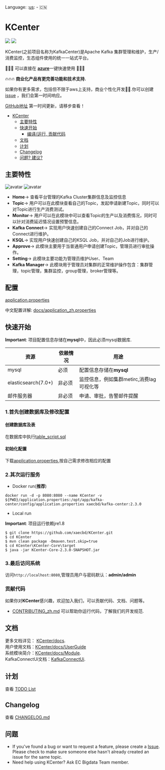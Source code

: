 Language: :[us](./README.md): - :cn:

# KCenter

![](https://img.shields.io/badge/java-1.8+-green.svg)
![](https://img.shields.io/badge/maven-3.5+-green.svg)

KCenter(之前项目名称为KafkaCenter)是Apache Kafka 集群管理和维护，生产/消费监控，生态组件使用的统一一站式平台。


:loudspeaker::loudspeaker::loudspeaker:
可以直接在 [**azure**](https://azuremarketplace.microsoft.com/zh-cn/marketplace/apps/newegginc1646343565758.kafka_center?tab=Overview)一键快速使用
:loudspeaker::loudspeaker::loudspeaker:

:fire::fire::fire:  **商业化产品有更完善功能和技术支持.**

如果你有更多需求，包括但不限于aws上支持，商业个性化开发:technologist:.你可以创建 [issue](https://github.com/xaecbd/KCenter/issues/new) ，我们会第一时间响应。

[GitHub地址](https://github.com/xaecbd/KCenter) 第一时间更新，请移步查看！

- [KCenter](#kcenter)
  - [主要特性](#主要特性)
  - [快速开始](#快速开始)
    - [编译/运行, 贡献代码](#贡献代码)
  - [文档](#文档)
  - [计划](#计划)
  - [Changelog](#changelog)
  - [问题? 建议?](#问题)

## 主要特性
![avatar](docs/images/kafka-center.png)
![avatar](docs/images/screenshot.png)

- **Home**->
查看平台管理的Kafka Cluster集群信息及监控信息
- **Topic**->
用户可以在此模块查看自己的Topic，发起申请新建Topic，同时可以对Topic进行生产消费测试。
- **Monitor**->
用户可以在此模块中可以查看Topic的生产以及消费情况，同时可以针对消费延迟情况设置预警信息。
- **Kafka Connect**->
实现用户快速创建自己的Connect Job，并对自己的Connect进行维护。
- **KSQL**->
实现用户快速创建自己的KSQL Job，并对自己的Job进行维护。
- **Approve**->
此模块主要用于当普通用户申请创建Topic，管理员进行审批操作。
- **Setting**->
此模块主要功能为管理员维护User、Team
- **Kafka Manager**->
此模块用于管理员对集群的正常维护操作包含：集群管理，topic管理，集群监控，group管理，broker管理等。

## 配置
[application.properties](KCenter-Core/src/main/resources/application.properties)

中文配置详解: [docs/application_zh.properties](docs/application_zh.properties)
## 快速开始

**Important**: 项目配置信息存储在**mysql**中，因此必须mysql数据库.

资源|依赖情况|用途
---|---|---
mysql|必须|配置信息存储在**mysql**
elasticsearch(7.0+)|非必须|监控信息，例如集群metirc,消费lag可视化等
邮件服务器|非必须|申请、审批，告警邮件提醒
### 1.首先创建数据库及修改配置
#### 创建数据库及表
在数据库中执行[table_script.sql](KCenter-Core/sql/table_script.sql)
#### 初始化配置
下载[application.properties](KCenter-Core/src/main/resources/application.properties),按自己需求修改相应的配置
### 2.其次运行服务
- Docker run(**推荐**)

```
docker run -d -p 8080:8080 --name KCenter -v ${PWD}/application.properties:/opt/app/kafka-center/config/application.properties xaecbd/kafka-center:2.3.0
```

- Local run

**Important**: 项目运行依赖jre1.8
```
$ git clone https://github.com/xaecbd/KCenter.git
$ cd KCenter
$ mvn clean package -Dmaven.test.skip=true
$ cd KCenter\KCenter-Core\target
$ java -jar KCenter-Core-2.3.0-SNAPSHOT.jar
```

### 3.最后访问系统

访问`http://localhost:8080`,管理员用户与密码默认：**admin/admin**
### 贡献代码

如果你对**KCenter**感兴趣，欢迎加入我们，可以贡献代码、文档、问题等。

- [CONTRIBUTING_zh.md](CONTRIBUTING_zh.md) 可以帮助你运行代码，了解我们的开发规范.

## 文档

更多文档详见： [KCenter/docs](./docs).<br/>
用户使用文档：[KCenter/docs/UserGuide](./docs/UserGuide.md)  
系统模块简介：[KCenter/docs/Module](./docs/Module.md).<br/>
KafkaConnectUi文档：[KafkaConnectUi](./docs/KafkaConnectUi.md). 

## 计划

查看 [TODO List](https://github.com/xaecbd/KCenter/projects/1)

## Changelog

查看 [CHANGELOG.md](CHANGELOG.md)

## 问题

- If you've found a bug or want to request a feature, please create a [Issue](https://github.com/xaecbd/KCenter/issues/new).
Please check to make sure someone else hasn't already created an issue for the same topic.
- Need help using KCenter? Ask EC Bigdata Team member.
